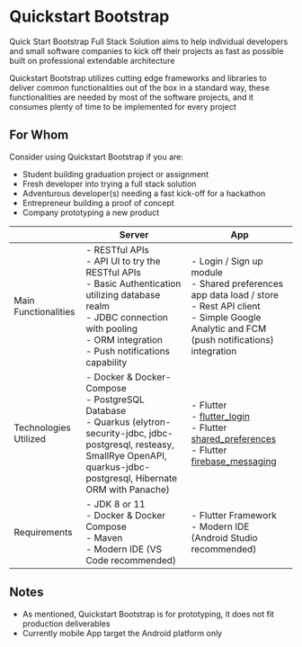 # Quickstart Bootstrap
Quick Start Bootstrap Full Stack Solution aims to help individual developers and small software companies to kick off their projects as fast as possible built on professional extendable architecture

Quickstart Bootstrap utilizes cutting edge frameworks and libraries to deliver common functionalities out of the box in a standard way, these functionalities are needed by most of the software projects, and it consumes plenty of time to be implemented for every project

## For Whom
Consider using Quickstart Bootstrap if you are:
- Student building graduation project or assignment
- Fresh developer into trying a full stack solution
- Adventurous developer(s) needing a fast kick-off for a hackathon
- Entrepreneur building a proof of concept
- Company prototyping a new product

| |Server|App|
| ------------ | ------------ | ------------ |
|Main Functionalities|- RESTful APIs <br> - API UI to try the RESTful APIs<br>- Basic Authentication utilizing database realm<br>- JDBC connection with pooling<br>- ORM integration<br>- Push notifications capability| - Login / Sign up module<br>- Shared preferences app data load / store<br>- Rest API client<br>- Simple Google Analytic and FCM (push notifications) integration|
|Technologies Utilized|- Docker & Docker-Compose<br>- PostgreSQL Database<br>- Quarkus (elytron-security-jdbc, jdbc-postgresql, resteasy, SmallRye OpenAPI, quarkus-jdbc-postgresql, Hibernate ORM with Panache)|- Flutter<br>- [flutter_login](https://pub.dev/packages/flutter_login "flutter_login")<br>- Flutter [shared_preferences](https://pub.dev/packages/shared_preferences/ "shared_preferences")<br>- Flutter [firebase_messaging](https://pub.dev/packages/firebase_messaging "firebase_messaging")|
|Requirements|- JDK 8 or 11<br>- Docker & Docker Compose<br>- Maven<br>- Modern IDE (VS Code recommended) |- Flutter Framework<br>- Modern IDE (Android Studio recommended) |

## Notes
- As mentioned, Quickstart Bootstrap is for prototyping, it does not fit production deliverables
- Currently mobile App target the Android platform only
